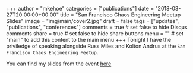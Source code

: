 +++
author = "mkehoe"
categories = ["publications"]
date = "2018-03-27T20:00:00+00:00"
title = "San Francisco Chaos Engineering Meetup Slides"
image = "img/main/cover2.jpg"
draft = false
tags = ["updates", "publications", "conferences"]
comments = true     # set false to hide Disqus comments
share = true        # set false to hide share buttons
menu = ""           # set "main" to add this content to the main menu
+++
Tonight I have the priviledge of speaking alongside Russ Miles and Kolton Andrus at the `San Francisco Chaos Engineering Meetup`.

You can find my slides from the event [here](https://www.slideshare.net/MichaelKehoe3/sf-chaos-engineering-meetup-building-disaster-recovery-via-resilience-engineering)
